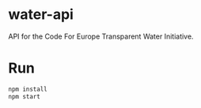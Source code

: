 # water-api
API for the Code For Europe Transparent Water Initiative.

# Run

```bash
npm install
npm start
```
